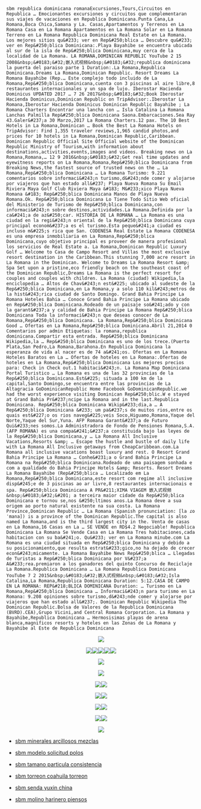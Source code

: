 
```
sbm republica dominicana romanaExcursiones,Tours,Circuitos en Republica … Emocionantes excursiones y circuitos que complementaran sus viajes de vacaciones en Republica Dominicana.Punta Cana,La Romana,Boca Chica,Samana y La. Casas,Apartamentos y Terrenos en La Romana Casa en La Romana Apartamentos en La Romana Solar en La Romana Terreno en La Romana Republica Dominicana Real Estate en La Romana. Los mejores sitios qu&#233; ver en Rep&#250;blica … Descubre qu&#233; ver en Rep&#250;blica Dominicana:.Playa Bayahibe se encuentra ubicada al sur de la isla de Rep&#250;blica Dominicana,muy cerca de la localidad de La Romana. LA ROMANA,DOMINICAN REPUBLIC YouTube 2 15 2008&nbsp;&#0183;&#32;嵌入式视频&nbsp;&#0183;&#32;republica dominicana la puerta del paraiso parte 1 Duration:.La Romana,Republica Dominicana.Dreams La Romana,Dominican Republic. Resort Dreams La Romana Bayahibe (Rep.… Este complejo todo incluido de La Romana,Rep&#250;blica Dominicana,cuenta con 3 piscinas al aire libre,8 restaurantes internacionales y un spa de lujo. Iberostar Hacienda Dominicus UPDATED 2017 … 7 26 2017&nbsp;&#0183;&#32;Book Iberostar Hacienda Dominicus,Dominican Republic on TripAdvisor:.Iberostar La Romana,Iberostar Hacienda Dominicus Dominican Republic Bayahibe ; La Romana Charters Encontrar una lancha con … Isla Catalina La Romana Lanchas Palmilla Rep&#250;blica Dominicana Saona.Embarcaciones.Sea Ray 43.Galer&#237;a 30 Marzo,2017 La Romana Charters.12 pax. The 10 Best Hotels in La Romana,Dominican … Book the Best La Romana Hotels on TripAdvisor: Find 1,355 traveler reviews,1,965 candid photos,and prices for 10 hotels in La Romana,Dominican Republic,Caribbean. Dominican Republic Official Site Official website of the Dominican Republic Ministry of Tourism,with information about destinations,activities,events,images and videos. Breaking news on La Romana,Romana,… 12 9 2016&nbsp;&#0183;&#32;Get real time updates and eyewitness reports on La Romana,Romana,Rep&#250;blica Dominicana from Breaking News,the fastest source of trusted news on the … La Romana,Rep&#250;blica Dominicana … La Romana Turismo: 9.221 comentarios sobre informaci&#243;n turismo,d&#243;nde comer y alojarse por viajeros que han estado all&#237; Playa Nueva Romana Su Email Riviera Maya Golf Club Riviera Maya &#183; M&#233;xico Playa Nueva Romana &#183; Rep&#250;blica Dominicana Manos de Playa Nueva Romana.Ok. Rep&#250;blica Dominicana Lo Tiene Todo Sitio Web oficial del Ministerio de Turismo de Rep&#250;blica Dominicana,con informaci&#243;n sobre destinos,actividades.La Romana.Definida por la ca&#241;a de az&#250;car. HISTORIA DE LA ROMANA … La Romana es una ciudad en la regi&#243;n oriental de la Rep&#250;blica Dominicana cuya principal econom&#237;a es el turismo.Esta peque&#241;a ciudad es incluso m&#225;s rica que San. CODENESA Real Estate La Romana CODENESA es una empresa inmobiliaria en La Romana,Rep&#250;blica Dominicana,cuyo objetivo principal es proveer de manera profesional los servicios de Real Estate a. La Romana,Dominican Republic Luxury Golf … Welcome to Casa de Campo Resort and Villas the most exclusive resort destination in the Caribbean.This stunning 7,000 acre resort in La Romana in the Dominican. Welcome to Dreams La Romana Resort &amp; Spa Set upon a pristine,eco friendly beach on the southeast coast of the Dominican Republic,Dreams La Romana is the perfect resort for couples and couples with children. La Romana (ciudad) Wikipedia,la enciclopedia … Altos de Chav&#243;n est&#225; ubicado al sudeste de la Rep&#250;blica Dominicana,en La Romana,y a solo 110 kil&#243;metros de la hist&#243;rica ciudad de Santo Domingo. Grand Bahia Principe La Romana Hoteles Bahia … Conoce Grand Bahia Principe La Romana ubicado en Rep&#250;blica Dominicana.Rodeado de un paisaje so&#241;ado y con la garant&#237;a y calidad de Bahia Principe La Romana Rep&#250;blica Dominicana Toda la informaci&#243;n que deseas conocer de La Romana,Rep&#250;blica Dominicana. La Romana,Rep&#250;blica Dominicana Good … Ofertas en La Romana,Rep&#250;blica Dominicana.Abril 21,2014 0 Comentarios por admin Etiquetas: la romana,republica dominicana.Compartir esta entrada. Rep&#250;blica Dominicana Wikipedia,la … Rep&#250;blica Dominicana es uno de los trece.(Puerto Plata,San Pedro,La Romana,Barahona.En Republica Dominicana la esperanza de vida al nacer es de 74 a&#241;os. Ofertas en La Romana Hoteles Baratos en La … Ofertas de hoteles en La Romana:.Ofertas de hoteles en La Romana,Rep&#250;blica Dominicana Los mejores precios para: Check in Check out.1 habitaci&#243;n. La Romana Map Dominicana Portal Turistico … La Romana es una de las 32 provincias de la Rep&#250;blica Dominicana.Est&#225; situada a 100 km de la capital,Santo Domingo,se encuentra entre las provincias de La Altagracia GoDominicanRepublic Home Facebook GoDominicanRepublic.we had the worst experience visiting Dominican Rep&#250;blic.W e stayed at Grand Bahia Pr&#237;ncipe La Romana and in the last.Republica Dominicana. Rep&#250;blica Dominicana Wikip&#233;dia,a … A Rep&#250;blica Dominicana &#233; um pa&#237;s de muitos rios,entre os quais est&#227;o os rios naveg&#225;veis Soco,Higuamo,Romana,Yaque del Norte,Yaque del Sur,Yuna. AFP Romana Garant&#237;a de Futuro Qui&#233;nes somos.La Administradora de Fondo de Pensiones Romana,S.A.(AFP ROMANA) es una compa&#241;&#237;a constituida bajo las leyes de la Rep&#250;blica Dominicana,y … La Romana All Inclusive Vacations,Resorts &amp; … Escape the hustle and bustle of daily life with La Romana All Inclusive getaways from CheapCaribbean.com.La Romana all inclusive vacations boast luxury and rest. O Resort Grand Bahia Principe La Romana … Conhe&#231;a o Grand Bahia Principe La Romana na Rep&#250;blica Dominicana.Rodeado de uma paisagem sonhada e com a qualidade do Bahia Principe Hotels &amp; Resorts. Resort Dreams La Romana Bayahibe (Rep&#250;blica … Localizado em La Romana,Rep&#250;blica Dominicana,este resort com regime all inclusive disp&#245;e de 3 piscinas ao ar livre,8 restaurantes internacionais e spa. Rep&#250;blica Dominicana A PR&#211;XIMA VIAGEM 嵌入式视频&nbsp;&#0183;&#32;&#201; a terceira maior cidade da Rep&#250;blica Dominicana e tornou se,nos &#250;ltimos anos.La Romana deve a sua origem ao porto natural existente na sua costa. La Romana Province,Dominican Republic … La Romana (Spanish pronunciation: [la ɾoˈmana]) is a province of the Dominican Republic.The capital is also named La Romana,and is the third largest city in the. Venta de casas en La Romana,16 Casas en La … SE VENDE en RD$4.2 Negociable! Republica Dominicana La Romana Se Vende Casa en La Romana Tres habitaciones,cada habitacion con su ba&#241;o. Qu&#233; ver en La Romana minube.com La Romana es una ciudad situada en Rep&#250;blica Dominicana y debido a su posicionamiento,que resulta estrat&#233;gico,no ha dejado de crecer econ&#243;micamente. La Romana Bayahibe News Rep&#250;blica … Llegadas de Turistas a Rep&#250;blica Dominicana por V&#237;a A&#233;rea.premiaron a los ganadores del quinto Concurso de Reciclaje La Romana.Republica Dominicana … La Romana Republica Dominicana YouTube 7 2 2015&nbsp;&#0183;&#32;嵌入式视频&nbsp;&#0183;&#32;Isla Catalina,La Romana,Republica Dominicana Duration: 5:12.CASA DE CAMPO EN LA ROMANA: REP&#218;BLICA DOMINICANA Duration: … Turismo en La Romana,Rep&#250;blica Dominicana … Informaci&#243;n para turismo en La Romana: 9.208 opiniones sobre turismo,d&#243;nde comer y alojarse por viajeros que han estado all&#237;. Dominican Republic Wikipedia The Dominican Republic.Bolsa de Valores de la Republica Dominicana (BVRD).CEA),Grupo Vicini,and Central Romana Corporation. La Romana y Bayahibe,Republica Dominicana … Hermosisimas playas de arena blanca,magnificos resorts y hoteles en las Zonas de La Romana y Bayahibe al Este de Republica Dominicana 
```

<div align="center">

<a href="https://es-crusher.shibang-china.com/github&k=sbm+republica+dominicana+romana"><img src="https://static.shibang-china.com/es/crusher/logo.jpg"></a>

<a href="https://es-crusher.shibang-china.com/github&k=sbm+republica+dominicana+romana"><img src="https://static.shibang-china.com/es/crusher/index.jpg"></a><a href="https://es-crusher.shibang-china.com/material.htmlgithub&k=sbm+republica+dominicana+romana"><img src="https://static.shibang-china.com/es/crusher/material.jpg"></a><a href="https://es-crusher.shibang-china.com/application.htmlgithub&k=sbm+republica+dominicana+romana"><img src="https://static.shibang-china.com/es/crusher/application.jpg"></a><a href="https://es-crusher.shibang-china.com/aboutus.htmlgithub&k=sbm+republica+dominicana+romana"><img src="https://static.shibang-china.com/es/crusher/aboutus.jpg"></a><a href="https://es-crusher.shibang-china.com/contact.htmlgithub&k=sbm+republica+dominicana+romana"><img src="https://static.shibang-china.com/es/crusher/contact.jpg"></a>

<a href="https://es-crusher.shibang-china.com/github&k=sbm+republica+dominicana+romana"><img src="https://static.shibang-china.com/es/crusher/banner.jpg"></a>

<a href="https://swt.shibang-china.com/github&k=sbm+republica+dominicana+romana"><img src="https://static.shibang-china.com/es/crusher/text.jpg"></a>

<a href="https://swt.shibang-china.com/github&k=sbm+republica+dominicana+romana"><img src="https://static.shibang-china.com/es/crusher/chat.jpg"></a><a href="https://es-crusher.shibang-china.com/contact.htmlgithub&k=sbm+republica+dominicana+romana"><img src="https://static.shibang-china.com/es/crusher/message.jpg"></a>

<a href="https://es-crusher.shibang-china.com/products/pe.htmlgithub&k=sbm+republica+dominicana+romana"><img src="https://static.shibang-china.com/es/crusher/pe.jpg"></a><a href="https://es-crusher.shibang-china.com/products/pf.htmlgithub&k=sbm+republica+dominicana+romana"><img src="https://static.shibang-china.com/es/crusher/pf.jpg"></a>

<a href="https://es-crusher.shibang-china.com/products/hpt.htmlgithub&k=sbm+republica+dominicana+romana"><img src="https://static.shibang-china.com/es/crusher/hpt.jpg"></a><a href="https://es-crusher.shibang-china.com/products/vsi.htmlgithub&k=sbm+republica+dominicana+romana"><img src="https://static.shibang-china.com/es/crusher/vsi.jpg"></a>

<a href="https://es-crusher.shibang-china.com/products/klv.htmlgithub&k=sbm+republica+dominicana+romana"><img src="https://static.shibang-china.com/es/crusher/klv.jpg"></a><a href="https://es-crusher.shibang-china.com/products/portable.htmlgithub&k=sbm+republica+dominicana+romana"><img src="https://static.shibang-china.com/es/crusher/portable.jpg"></a>

<a href="https://swt.shibang-china.com/github&k=sbm+republica+dominicana+romana"><img src="https://static.shibang-china.com/es/crusher/case.jpg"></a>

</div>


* [sbm minerales arcillosos mezclas](sbm%20minerales%20arcillosos%20mezclas.md)

* [sbm modelo solicitud polos](sbm%20modelo%20solicitud%20polos.md)

* [sbm tamano particula consistencia](sbm%20tamano%20particula%20consistencia.md)

* [sbm torreon coahuila torreon](sbm%20torreon%20coahuila%20torreon.md)

* [sbm senda yuxin china](sbm%20senda%20yuxin%20china.md)

* [sbm molino harinero piensos](sbm%20molino%20harinero%20piensos.md)